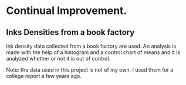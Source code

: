 # Continual Improvement.
## Inks Densities from a book factory

Ink density data collected from a book factory are used. An analysis is made with the help of a histogram and a control chart of means and it is analyzed whether or not it is out of control.

Note: the data used in this project is not of my own. I used them for a college report a few years ago. 
